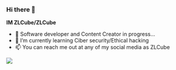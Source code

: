 ### Hi there 👋

**IM ZLCube/ZLCube** 

- 🔭 Software developer and Content Creator in progress...
- 🌱 I’m currently learning Ciber security/Ethical hacking
- 📫 You can reach me out at any of my social media as ZLCube

![](https://github-profile-trophy.vercel.app/?username=zlcube&theme=dracula)
